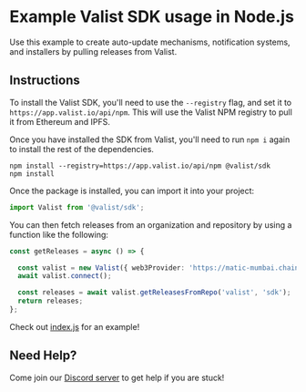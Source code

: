 # Example Valist SDK usage in Node.js

Use this example to create auto-update mechanisms, notification systems, and installers by pulling releases from Valist.

## Instructions

To install the Valist SDK, you'll need to use the `--registry` flag, and set it to `https://app.valist.io/api/npm`.
This will use the Valist NPM registry to pull it from Ethereum and IPFS.

Once you have installed the SDK from Valist, you'll need to run `npm i` again to install the rest of the dependencies.

```shell
npm install --registry=https://app.valist.io/api/npm @valist/sdk
npm install
```

Once the package is installed, you can import it into your project:

```typescript
import Valist from '@valist/sdk';
```

You can then fetch releases from an organization and repository by using a function like the following:

```typescript
const getReleases = async () => {

  const valist = new Valist({ web3Provider: 'https://matic-mumbai.chainstacklabs.com' });
  await valist.connect();

  const releases = await valist.getReleasesFromRepo('valist', 'sdk');
  return releases;
};
```

Check out [index.js](index.js) for an example!

## Need Help?

Come join our [Discord server](https://valist.io/discord) to get help if you are stuck!
